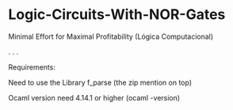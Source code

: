 # Logic-Circuits-With-NOR-Gates
Minimal Effort for Maximal Profitability (Lógica Computacional)

.
.
.

Requirements: 

Need to use the Library f_parse (the zip mention on top)

Ocaml version need 4.14.1 or higher (ocaml -version)
